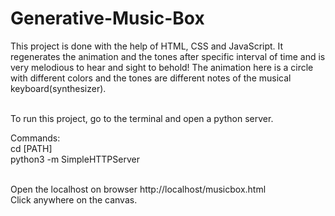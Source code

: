# Generative-Music-Box
This project is done with the help of HTML, CSS and JavaScript. It regenerates the animation and the tones after specific interval of time and is very melodious to hear and sight to behold! The animation here is a circle with different colors and the tones are different notes of the musical keyboard(synthesizer).

<br>To run this project, go to the terminal and open a python server. 

Commands: 
<br>cd [PATH]
<br>python3 -m SimpleHTTPServer

<br>Open the localhost on browser http://localhost/musicbox.html
<br>Click anywhere on the canvas. 
